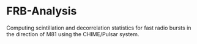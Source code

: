 # FRB-Analysis
Computing scintillation and decorrelation statistics for fast radio bursts in the direction of M81 using the CHIME/Pulsar system.
